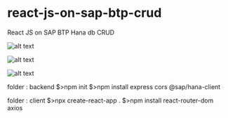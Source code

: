 # react-js-on-sap-btp-crud
React JS on SAP BTP Hana db CRUD

![alt text](http://url/to/img.png)

![alt text](http://url/to/img.png)

![alt text](http://url/to/img.png)

folder : backend
$>npm init
$>npm install express cors @sap/hana-client

folder : client
$>npx create-react-app .
$>npm install react-router-dom axios
